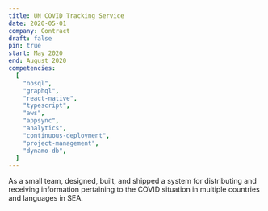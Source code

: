```yaml
---
title: UN COVID Tracking Service
date: 2020-05-01
company: Contract
draft: false
pin: true
start: May 2020
end: August 2020
competencies:
  [
    "nosql",
    "graphql",
    "react-native",
    "typescript",
    "aws",
    "appsync",
    "analytics",
    "continuous-deployment",
    "project-management",
    "dynamo-db",
  ]
---
```


As a small team, designed, built, and shipped a system for distributing
and receiving information pertaining to the COVID situation in
multiple countries and languages in SEA.